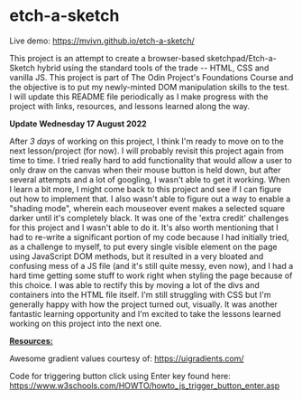 # etch-a-sketch
Live demo: https://mvivn.github.io/etch-a-sketch/

This project is an attempt to create a browser-based sketchpad/Etch-a-Sketch hybrid using the standard tools of the trade -- HTML, CSS and vanilla JS. This project is part of The Odin Project's Foundations Course and the objective is to put my newly-minted DOM manipulation skills to the test. I will update this README file periodically as I make progress with the project with links, resources, and lessons learned along the way.

<strong>Update Wednesday 17 August 2022</strong>

After <em>3 days</em> of working on this project, I think I'm ready to move on to the next lesson/project (for now). I will probably revisit this project again from time to time. I tried really hard to add functionality that would allow a user to only draw on the canvas when their mouse button is held down, but after several attempts and a lot of googling, I wasn't able to get it working. When I learn a bit more, I might come back to this project and see if I can figure out how to implement that. I also wasn't able to figure out a way to enable a "shading mode", wherein each mouseover event makes a selected square darker until it's completely black. It was one of the 'extra credit' challenges for this project and I wasn't able to do it. It's also worth mentioning that I had to re-write a significant portion of my code because I had initially tried, as a challenge to myself, to put every single visible element on the page using JavaScript DOM methods, but it resulted in a very bloated and confusing mess of a JS file (and it's still quite messy, even now), and I had a hard time getting some stuff to work right when styling the page because of this choice. I was able to rectify this by moving a lot of the divs and containers into the HTML file itself. I'm still struggling with CSS but I'm generally happy with how the project turned out, visually. It was another fantastic learning opportunity and I'm excited to take the lessons learned working on this project into the next one.

<strong style="text-decoration: underline">Resources:</strong>

Awesome gradient values courtesy of: https://uigradients.com/

Code for triggering button click using Enter key found here: https://www.w3schools.com/HOWTO/howto_js_trigger_button_enter.asp